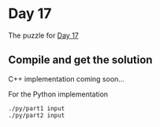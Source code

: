 # Day 17

The puzzle for [Day 17](https://adventofcode.com/2020/day/17)

## Compile and get the solution

C++ implementation coming soon...

For the Python implementation
```
./py/part1 input
./py/part2 input
```
